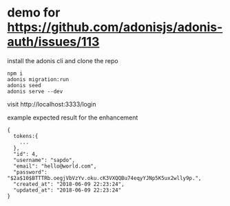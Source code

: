 # demo for https://github.com/adonisjs/adonis-auth/issues/113

install the adonis cli and clone the repo
```
npm i
adonis migration:run
adonis seed
adonis serve --dev
```

visit http://localhost:3333/login

example expected result for the enhancement
```
{
  tokens:{
    ...
  },
  "id": 4,
  "username": "sapdo",
  "email": "hello@world.com",
  "password": "$2a$10$BTTTRb.oegjVbVzYv.oku.cK3VXQQBu74eqyYJNp5K5ux2wlly9p.",
  "created_at": "2018-06-09 22:23:24",
  "updated_at": "2018-06-09 22:23:24"
}
```